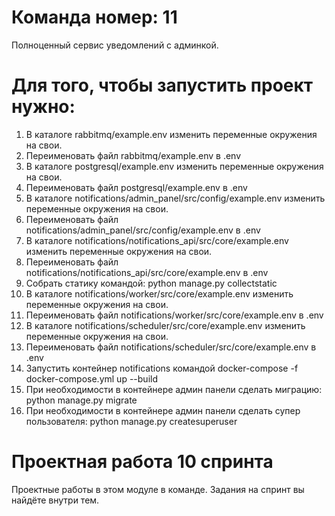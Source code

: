 # Команда номер: 11
Полноценный сервис уведомлений с админкой.

# Для того, чтобы запустить проект нужно:
1. В каталоге rabbitmq/example.env изменить переменные окружения на свои.
2. Переименовать файл rabbitmq/example.env в .env
3. В каталоге postgresql/example.env изменить переменные окружения на свои.
4. Переименовать файл postgresql/example.env в .env
5. В каталоге notifications/admin_panel/src/config/example.env изменить переменные окружения на свои.
6. Переименовать файл notifications/admin_panel/src/config/example.env в .env
7. В каталоге notifications/notifications_api/src/core/example.env изменить переменные окружения на свои.
8. Переименовать файл notifications/notifications_api/src/core/example.env в .env
9. Собрать статику командой: python manage.py collectstatic
10. В каталоге notifications/worker/src/core/example.env изменить переменные окружения на свои.
11. Переименовать файл notifications/worker/src/core/example.env в .env
10. В каталоге notifications/scheduler/src/core/example.env изменить переменные окружения на свои.
11. Переименовать файл notifications/scheduler/src/core/example.env в .env
13. Запустить контейнер notifications командой docker-compose -f docker-compose.yml up --build
14. При необходимости в контейнере админ панели сделать миграцию: python manage.py migrate
15. При необходимости в контейнере админ панели сделать супер пользователя: python manage.py createsuperuser

# Проектная работа 10 спринта

Проектные работы в этом модуле в команде. Задания на спринт вы найдёте внутри тем.
